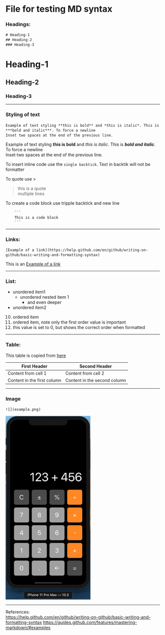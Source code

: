 # File for testing MD syntax

### Headings:

```
# Heading-1
## Heading-2
### Heading-3
```
# Heading-1
## Heading-2
### Heading-3
---

### Styling of text

```
Example of text styling **this is bold** and *this is italic*. This is ***bold and italic***. To force a newline  
Inset two spaces at the end of the previous line.
```
Example of text styling **this is bold** and *this is italic*. This is ***bold and italic***. To force a newline  
Inset two spaces at the end of the previous line.

To insert inline code use the `single backtick`. Text in backtik will not be formatter

To quote use >
>this is a quote  
multiple lines

To create a code block use tripple backtick and new line
```
    ```
    This is a code block
    ```
```

---
### Links:

```
[Example of a link](https://help.github.com/en/github/writing-on-github/basic-writing-and-formatting-syntax)
```
This is an [Example of a link](https://help.github.com/en/github/writing-on-github/basic-writing-and-formatting-syntax)

---
### List:

- unordered item1
  - unordered nested item 1
    - and even deeper
- unordered item2

10. ordered item
0. ordered item, note only the first order value is important
0. this value is set to 0, but shows the correct order when formatted

---
### Table:

This table is copied from [here](https://guides.github.com/features/mastering-markdown/#examples)

First Header | Second Header
------------ | -------------
Content from cell 1 | Content from cell 2
Content in the first column | Content in the second column

---
### Image

```
![](example.png)
```
![](example.png)

---
References:  
https://help.github.com/en/github/writing-on-github/basic-writing-and-formatting-syntax
https://guides.github.com/features/mastering-markdown/#examples

